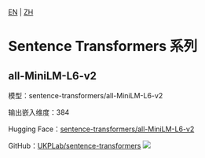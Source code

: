 [EN](../../../../en/general_embedding/text_embedding/sentence_transformers_series/README.md) | [ZH](README.md)

# Sentence Transformers 系列

## all-MiniLM-L6-v2

模型：sentence-transformers/all-MiniLM-L6-v2

输出嵌入维度：384

Hugging Face：[sentence-transformers/all-MiniLM-L6-v2](https://huggingface.co/sentence-transformers/all-MiniLM-L6-v2)

GitHub：[UKPLab/sentence-transformers](https://github.com/UKPLab/sentence-transformers) ![](https://img.shields.io/github/stars/UKPLab/sentence-transformers.svg?style=social) 